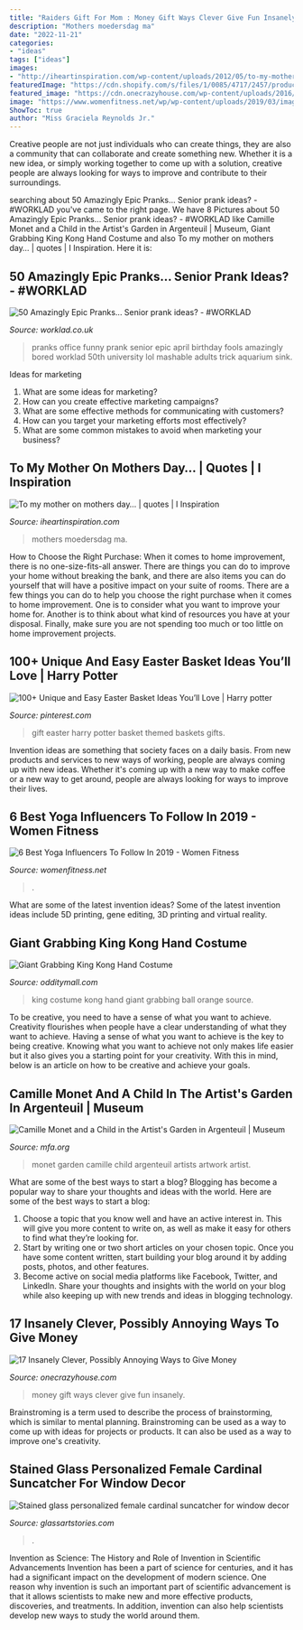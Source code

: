 ```yaml
---
title: "Raiders Gift For Mom : Money Gift Ways Clever Give Fun Insanely"
description: "Mothers moedersdag ma"
date: "2022-11-21"
categories:
- "ideas"
tags: ["ideas"]
images:
- "http://iheartinspiration.com/wp-content/uploads/2012/05/to-my-mother-on-mothers-day.jpg"
featuredImage: "https://cdn.shopify.com/s/files/1/0085/4717/2457/products/DSC00424_034c5173-826e-4d49-81c8-0867bcd83f91_1024x1024@2x.jpg?v=1606382891"
featured_image: "https://cdn.onecrazyhouse.com/wp-content/uploads/2016/07/money-gift-ideas-feature.jpg"
image: "https://www.womenfitness.net/wp/wp-content/uploads/2019/03/image1-15.jpeg"
ShowToc: true
author: "Miss Graciela Reynolds Jr."
---
```



Creative people are not just individuals who can create things, they are also a community that can collaborate and create something new. Whether it is a new idea, or simply working together to come up with a solution, creative people are always looking for ways to improve and contribute to their surroundings.

	

		
searching about 50 Amazingly Epic Pranks... Senior prank ideas? - #WORKLAD you've came to the right page. We have 8 Pictures about 50 Amazingly Epic Pranks... Senior prank ideas? - #WORKLAD like Camille Monet and a Child in the Artist&#039;s Garden in Argenteuil | Museum, Giant Grabbing King Kong Hand Costume and also To my mother on mothers day… | quotes | I Inspiration. Here it is:
		
    
## 50 Amazingly Epic Pranks... Senior Prank Ideas? - #WORKLAD

<img loading=lazy src="https://worklad.co.uk/wp-content/uploads/2015/01/3887170115583768431.jpg" onerror="this.onerror=null;this.src='https://tse3.mm.bing.net/th?id=OIP.YEVjD1ZrigyK6Il-k0YRBwHaLH&amp;pid=15.1';" alt="50 Amazingly Epic Pranks... Senior prank ideas? - #WORKLAD">

_Source: worklad.co.uk_

>pranks office funny prank senior epic april birthday fools amazingly bored worklad 50th university lol mashable adults trick aquarium sink. 

	

Ideas for marketing
1. What are some ideas for marketing? 
2. How can you create effective marketing campaigns? 
3. What are some effective methods for communicating with customers? 
4. How can you target your marketing efforts most effectively? 
5. What are some common mistakes to avoid when marketing your business?

    
## To My Mother On Mothers Day… | Quotes | I Inspiration

<img loading=lazy src="http://iheartinspiration.com/wp-content/uploads/2012/05/to-my-mother-on-mothers-day.jpg" onerror="this.onerror=null;this.src='https://tse2.mm.bing.net/th?id=OIP.-YUXr1sVT-tDE6MzaFll3AHaLH&amp;pid=15.1';" alt="To my mother on mothers day… | quotes | I Inspiration">

_Source: iheartinspiration.com_

>mothers moedersdag ma. 

	

How to Choose the Right Purchase: When it comes to home improvement, there is no one-size-fits-all answer. There are things you can do to improve your home without breaking the bank, and there are also items you can do yourself that will have a positive impact on your suite of rooms.
There are a few things you can do to help you choose the right purchase when it comes to home improvement. One is to consider what you want to improve your home for. Another is to think about what kind of resources you have at your disposal. Finally, make sure you are not spending too much or too little on home improvement projects.

    
## 100+ Unique And Easy Easter Basket Ideas You’ll Love | Harry Potter

<img loading=lazy src="https://i.pinimg.com/736x/9a/1d/aa/9a1daa7ac1c414d58e091b77b46f56b9.jpg" onerror="this.onerror=null;this.src='https://tse3.mm.bing.net/th?id=OIP.ObkkNgl9Q2UwP_NEc8dPlAHaJ4&amp;pid=15.1';" alt="100+ Unique and Easy Easter Basket Ideas You’ll Love | Harry potter">

_Source: pinterest.com_

>gift easter harry potter basket themed baskets gifts. 

	

Invention ideas are something that society faces on a daily basis. From new products and services to new ways of working, people are always coming up with new ideas. Whether it's coming up with a new way to make coffee or a new way to get around, people are always looking for ways to improve their lives. 

    
## 6 Best Yoga Influencers To Follow In 2019 - Women Fitness

<img loading=lazy src="https://www.womenfitness.net/wp/wp-content/uploads/2019/03/image1-15.jpeg" onerror="this.onerror=null;this.src='https://tse3.mm.bing.net/th?id=OIP.wJmIGIF5Wx7bKk8LgJjDXQHaE8&amp;pid=15.1';" alt="6 Best Yoga Influencers To Follow In 2019 - Women Fitness">

_Source: womenfitness.net_

>. 

	

What are some of the latest invention ideas?
Some of the latest invention ideas include 5D printing, gene editing, 3D printing and virtual reality.

    
## Giant Grabbing King Kong Hand Costume

<img loading=lazy src="https://odditymall.com/includes/content/upload/king-kong-hand-costume-9099.jpg" onerror="this.onerror=null;this.src='https://tse1.mm.bing.net/th?id=OIP.tzkYBoT4j6gP4YLEgBuguQHaLO&amp;pid=15.1';" alt="Giant Grabbing King Kong Hand Costume">

_Source: odditymall.com_

>king costume kong hand giant grabbing ball orange source. 

	

To be creative, you need to have a sense of what you want to achieve.
Creativity flourishes when people have a clear understanding of what they want to achieve. Having a sense of what you want to achieve is the key to being creative. Knowing what you want to achieve not only makes life easier but it also gives you a starting point for your creativity. With this in mind, below is an article on how to be creative and achieve your goals.

    
## Camille Monet And A Child In The Artist&#039;s Garden In Argenteuil | Museum

<img loading=lazy src="http://mfas3.s3.amazonaws.com/objects/123-14.jpg" onerror="this.onerror=null;this.src='https://tse2.mm.bing.net/th?id=OIP.-YTqa6UbI1a5sUrWcyepIgHaE_&amp;pid=15.1';" alt="Camille Monet and a Child in the Artist&#039;s Garden in Argenteuil | Museum">

_Source: mfa.org_

>monet garden camille child argenteuil artists artwork artist. 

	

What are some of the best ways to start a blog?
Blogging has become a popular way to share your thoughts and ideas with the world. Here are some of the best ways to start a blog: 
1. Choose a topic that you know well and have an active interest in. This will give you more content to write on, as well as make it easy for others to find what they’re looking for. 
2. Start by writing one or two short articles on your chosen topic. Once you have some content written, start building your blog around it by adding posts, photos, and other features. 
3. Become active on social media platforms like Facebook, Twitter, and LinkedIn. Share your thoughts and insights with the world on your blog while also keeping up with new trends and ideas in blogging technology. 

    
## 17 Insanely Clever, Possibly Annoying Ways To Give Money

<img loading=lazy src="https://cdn.onecrazyhouse.com/wp-content/uploads/2016/07/money-gift-ideas-feature.jpg" onerror="this.onerror=null;this.src='https://tse1.mm.bing.net/th?id=OIP.U0v02vZLDyvZQzzEeX09agHaD3&amp;pid=15.1';" alt="17 Insanely Clever, Possibly Annoying Ways to Give Money">

_Source: onecrazyhouse.com_

>money gift ways clever give fun insanely. 

	

Brainstroming is a term used to describe the process of brainstorming, which is similar to mental planning. Brainstroming can be used as a way to come up with ideas for projects or products. It can also be used as a way to improve one's creativity.

    
## Stained Glass Personalized Female Cardinal Suncatcher For Window Decor

<img loading=lazy src="https://cdn.shopify.com/s/files/1/0085/4717/2457/products/DSC00424_034c5173-826e-4d49-81c8-0867bcd83f91_1024x1024@2x.jpg?v=1606382891" onerror="this.onerror=null;this.src='https://tse3.mm.bing.net/th?id=OIP.ixQ_McRXor7c2DyiCHN3mAHaHa&amp;pid=15.1';" alt="Stained glass personalized female cardinal suncatcher for window decor">

_Source: glassartstories.com_

>. 

	

Invention as Science: The History and Role of Invention in Scientific Advancements
Invention has been a part of science for centuries, and it has had a significant impact on the development of modern science. One reason why invention is such an important part of scientific advancement is that it allows scientists to make new and more effective products, discoveries, and treatments. In addition, invention can also help scientists develop new ways to study the world around them.

